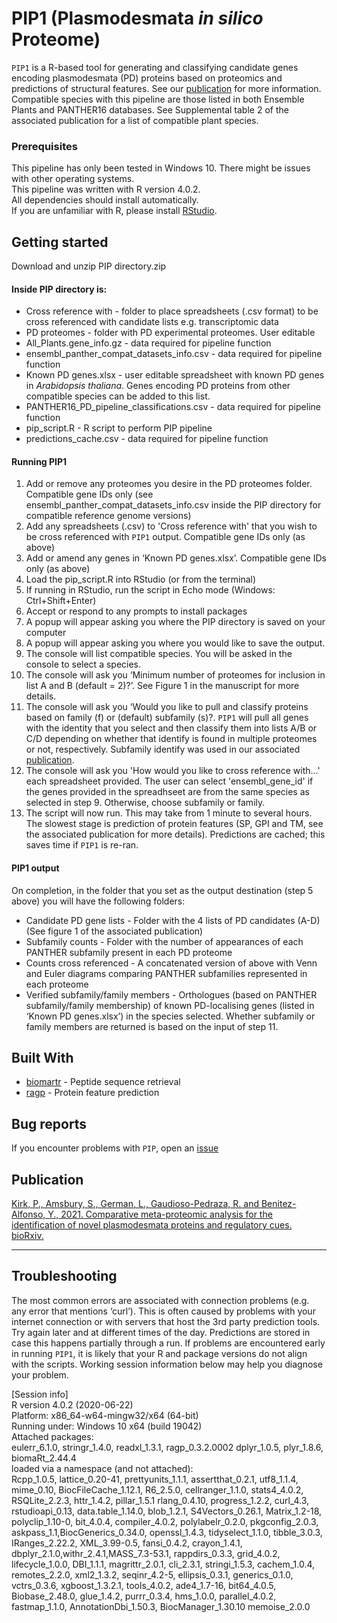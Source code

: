 # PIP1 (Plasmodesmata *in silico* Proteome)
`PIP1` is a R-based tool for generating and classifying candidate genes encoding plasmodesmata (PD) proteins based on proteomics and predictions of structural features. See our [publication](https://www.biorxiv.org/content/10.1101/2021.05.04.442592v2) for more information.  
Compatible species with this pipeline are those listed in both Ensemble Plants and PANTHER16 databases. See Supplemental table 2 of the associated publication for a list of compatible plant species.  
### Prerequisites
This pipeline has only been tested in Windows 10. There might be issues with other operating systems.  
This pipeline was written with R version 4.0.2.  
All dependencies should install automatically.  
If you are unfamiliar with R, please install [RStudio](https://rstudio.com/products/rstudio/download/).  
## Getting started
Download and unzip PIP directory.zip
#### Inside PIP directory is:  
- Cross reference with - folder to place spreadsheets (.csv format) to be cross referenced with candidate lists e.g. transcriptomic data
- PD proteomes - folder with PD experimental proteomes. User editable  
- All_Plants.gene_info.gz - data required for pipeline function  
- ensembl_panther_compat_datasets_info.csv - data required for pipeline function  
- Known PD genes.xlsx   - user editable spreadsheet with known PD genes in *Arabidopsis thaliana*. Genes encoding PD proteins from other compatible species can be added to this list.  
- PANTHER16_PD_pipeline_classifications.csv - data required for pipeline function  
- pip_script.R - R script to perform PIP pipeline  
- predictions_cache.csv - data required for pipeline function  
#### Running PIP1
1.	Add or remove any proteomes you desire in the PD proteomes folder. Compatible gene IDs only (see ensembl_panther_compat_datasets_info.csv inside the PIP directory for compatible reference genome versions)  
2.	Add any spreadsheets (.csv) to 'Cross reference with' that you wish to be cross referenced with `PIP1` output.  Compatible gene IDs only (as above)
3.	Add or amend any genes in ‘Known PD genes.xlsx’.  Compatible gene IDs only (as above)  
4.	Load the pip_script.R into RStudio (or from the terminal)  
5.	If running in RStudio, run the script in Echo mode (Windows: Ctrl+Shift+Enter)  
6.	Accept or respond to any prompts to install packages  
7.	A popup will appear asking you where the PIP directory is saved on your computer  
8.	A popup will appear asking you where you would like to save the output.  
9.	The console will list compatible species. You will be asked in the console to select a species.
10.	The console will ask you ‘Minimum number of proteomes for inclusion in list A and B (default = 2)?’. See Figure 1 in the manuscript for more details.  
11.	The console will ask you ‘Would you like to pull and classify proteins based on family (f) or (default) subfamily (s)?. `PIP1` will pull all genes with the identity that you select and then classify them into lists A/B or C/D depending on whether that identify is found in multiple proteomes or not, respectively. Subfamily identify was used in our associated [publication](https://www.biorxiv.org/content/10.1101/2021.05.04.442592v2).  
12.	The console will ask you 'How would you like to cross reference with...' each spreadsheet provided. The user can select 'ensembl_gene_id' if the genes provided in the spreadhseet are from the same species as selected in step 9. Otherwise, choose subfamily or family.
13.	The script will now run. This may take from 1 minute to several hours. The slowest stage is prediction of protein features (SP, GPI and TM, see the associated publication for more details). Predictions are cached; this saves time if `PIP1` is re-ran.   
#### PIP1 output
On completion, in the folder that you set as the output destination (step 5 above) you will have the following folders:  
- Candidate PD gene lists - Folder with the 4 lists of PD candidates (A-D) (See figure 1 of the associated publication)  
- Subfamily counts - Folder with the number of appearances of each PANTHER subfamily present in each PD proteome  
- Counts cross referenced - A concatenated version of above with Venn and Euler diagrams comparing PANTHER subfamilies represented in each proteome  
- Verified subfamily/family members - Orthologues (based on PANTHER subfamily/family membership) of known PD-localising genes (listed in ‘Known PD genes.xlsx’) in the species selected. Whether subfamily or family members are returned is based on the input of step 11.

## Built With

* [biomartr](https://github.com/ropensci/biomartr) - Peptide sequence retrieval
* [ragp](https://github.com/missuse/ragp) - Protein feature prediction

## Bug reports
If you encounter problems with `PIP`, open an [issue](https://github.com/PhilPlantMan/PIP/issues)

## Publication
[Kirk, P., Amsbury, S., German, L., Gaudioso-Pedraza, R. and Benitez-Alfonso, Y., 2021. Comparative meta-proteomic analysis for the identification of novel plasmodesmata proteins and regulatory cues. bioRxiv.](https://www.biorxiv.org/content/10.1101/2021.05.04.442592v2)
**********
## Troubleshooting
The most common errors are associated with connection problems (e.g. any error that mentions ‘curl’). This is often caused by problems with your internet connection or with servers that host the 3rd party prediction tools. Try again later and at different times of the day. Predictions are stored in case this happens partially through a run.
If problems are encountered early in running `PIP1`, it is likely that your R and package versions do not align with the scripts. Working session information below may help you diagnose your problem.

[Session info]  
R version 4.0.2 (2020-06-22)  
Platform: x86_64-w64-mingw32/x64 (64-bit)  
Running under: Windows 10 x64 (build 19042)  
Attached packages:  
eulerr_6.1.0, stringr_1.4.0, readxl_1.3.1, ragp_0.3.2.0002 dplyr_1.0.5, plyr_1.8.6, biomaRt_2.44.4   
loaded via a namespace (and not attached):  
Rcpp_1.0.5, lattice_0.20-41, prettyunits_1.1.1, assertthat_0.2.1, utf8_1.1.4, mime_0.10, BiocFileCache_1.12.1, R6_2.5.0, cellranger_1.1.0, stats4_4.0.2, RSQLite_2.2.3, httr_1.4.2, pillar_1.5.1         rlang_0.4.10, progress_1.2.2, curl_4.3, rstudioapi_0.13, data.table_1.14.0, blob_1.2.1, S4Vectors_0.26.1, Matrix_1.2-18, polyclip_1.10-0, bit_4.0.4, compiler_4.0.2, polylabelr_0.2.0, pkgconfig_2.0.3, askpass_1.1,BiocGenerics_0.34.0, openssl_1.4.3, tidyselect_1.1.0, tibble_3.0.3, IRanges_2.22.2, XML_3.99-0.5, fansi_0.4.2, crayon_1.4.1, dbplyr_2.1.0,withr_2.4.1,MASS_7.3-53.1, rappdirs_0.3.3, grid_4.0.2, lifecycle_1.0.0, DBI_1.1.1, magrittr_2.0.1, cli_2.3.1, stringi_1.5.3, cachem_1.0.4, remotes_2.2.0, xml2_1.3.2, seqinr_4.2-5, ellipsis_0.3.1, generics_0.1.0, vctrs_0.3.6, xgboost_1.3.2.1, tools_4.0.2, ade4_1.7-16, bit64_4.0.5, Biobase_2.48.0, glue_1.4.2, purrr_0.3.4, hms_1.0.0, parallel_4.0.2, fastmap_1.1.0, AnnotationDbi_1.50.3, BiocManager_1.30.10  memoise_2.0.0       

